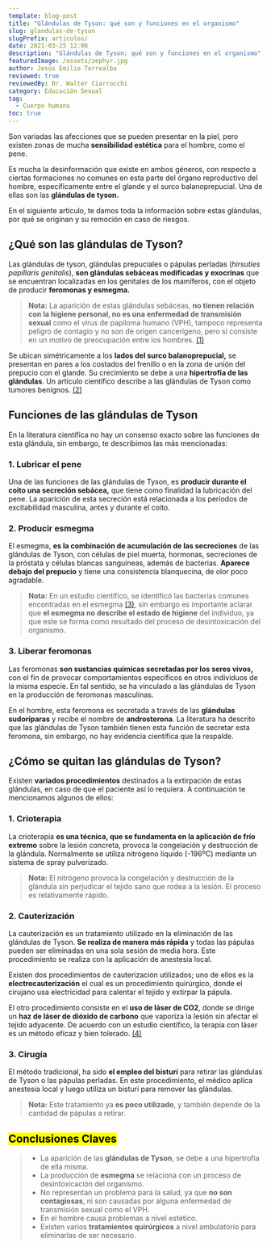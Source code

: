 ```yaml
---
template: blog-post
title: "Glándulas de Tyson: qué son y funciones en el organismo"
slug: glandulas-de-tyson
slugPrefix: articulos/
date: 2021-03-25 12:08
description: "Glándulas de Tyson: qué son y funciones en el organismo"
featuredImage: /assets/zephyr.jpg
author: Jesús Emilio Torrealba
reviewed: true
reviewedBy: Dr. Walter Ciarrocchi
category: Educación Sexual
tag:
  - Cuerpo humano
toc: true
---
```

<!--StartFragment-->

Son variadas las afecciones que se pueden presentar en la piel, pero existen zonas de mucha **sensibilidad estética** para el hombre, como el pene.

Es mucha la desinformación que existe en ambos géneros, con respecto a ciertas formaciones no comunes en esta parte del órgano reproductivo del hombre, específicamente entre el glande y el surco balanoprepucial. Una de ellas son las **glándulas de tyson.**

En el siguiente artículo, te damos toda la información sobre estas glándulas, por qué se originan y su remoción en caso de riesgos.

## ¿Qué son las glándulas de Tyson?

Las glándulas de tyson, glándulas prepuciales o pápulas perladas (*hirsuties papillaris genitalis*), **son glándulas sebáceas modificadas y exocrinas** que se encuentran localizadas en los genitales de los mamíferos, con el objeto de producir **feromonas y esmegma.**

> **Nota:** La aparición de estas glándulas sebáceas, **no tienen relación con la higiene personal, no es una enfermedad de transmisión sexual** como el virus de papiloma humano (VPH), tampoco representa peligro de contagio y no son de origen cancerígeno, pero si consiste en un motivo de preocupación entre los hombres. [(1)](https://pubmed.ncbi.nlm.nih.gov/10563558/)

Se ubican simétricamente a los **lados del surco balanoprepucial,** se presentan en pares a los costados del frenillo o en la zona de unión del prepucio con el glande. Su crecimiento se debe a una **hipertrofia de las glándulas**. Un artículo científico describe a las glándulas de Tyson como tumores benignos. [(2)](https://www.medigraphic.com/pdfs/derma/cd-1999/cd993e.pdf)

## Funciones de las glándulas de Tyson

En la literatura científica no hay un consenso exacto sobre las funciones de esta glándula, sin embargo, te describimos las más mencionadas:

### 1. Lubricar el pene

Una de las funciones de las glándulas de Tyson, es **producir durante el coito una secreción sebácea,** que tiene como finalidad la lubricación del pene. La aparición de esta secreción está relacionada a los períodos de excitabilidad masculina, antes y durante el coito.

### 2. Producir esmegma

El esmegma, **es la combinación de acumulación de las secreciones** de las glándulas de Tyson, con células de piel muerta, hormonas, secreciones de la próstata y células blancas sanguíneas, además de bacterias. **Aparece debajo del prepucio** y tiene una consistencia blanquecina, de olor poco agradable.

> **Nota:** En un estudio científico, se identificó las bacterias comunes encontradas en el esmegma [(3)](https://pubmed.ncbi.nlm.nih.gov/30838346/), sin embargo es importante aclarar que **el esmegma no describe el estado de higiene** del individuo, ya que este se forma como resultado del proceso de desintoxicación del organismo.

### 3. Liberar feromonas

Las feromonas **son sustancias químicas secretadas por los seres vivos,** con el fin de provocar comportamientos específicos en otros individuos de la misma especie. En tal sentido, se ha vinculado a las glándulas de Tyson en la producción de feromonas masculinas.

En el hombre, esta feromona es secretada a través de las **glándulas sudoríparas** y recibe el nombre de **androsterona**. La literatura ha descrito que las glándulas de Tyson también tienen esta función de secretar esta feromona, sin embargo, no hay evidencia científica que la respalde.

## ¿Cómo se quitan las glándulas de Tyson?

Existen **variados procedimientos** destinados a la extirpación de estas glándulas, en caso de que el paciente así lo requiera. A continuación te mencionamos algunos de ellos:

### 1. Crioterapia

La crioterapia **es una técnica, que se fundamenta en la aplicación de frío extremo** sobre la lesión concreta, provoca la congelación y destrucción de la glándula. Normalmente se utiliza nitrógeno líquido (-196ºC) mediante un sistema de spray pulverizado.

> **Nota:** El nitrógeno provoca la congelación y destrucción de la glándula sin perjudicar el tejido sano que rodea a la lesión. El proceso es relativamente rápido.

### 2. Cauterización

La cauterización es un tratamiento utilizado en la eliminación de las glándulas de Tyson. **Se realiza de manera más rápida** y todas las pápulas pueden ser eliminadas en una sola sesión de media hora. Este procedimiento se realiza con la aplicación de anestesia local.

Existen dos procedimientos de cauterización utilizados; uno de ellos es la **electrocauterización** el cual es un procedimiento quirúrgico, donde el cirujano usa electricidad para calentar el tejido y extirpar la pápula.

El otro procedimiento consiste en el **uso de láser de CO2**, donde se dirige un **haz de láser de dióxido de carbono** que vaporiza la lesión sin afectar el tejido adyacente. De acuerdo con un estudio científico, la terapia con láser es un método eficaz y bien tolerado. [(4)](https://pubmed.ncbi.nlm.nih.gov/27586159/)

### 3. Cirugía

El método tradicional, ha sido **el empleo del bisturí** para retirar las glándulas de Tyson o las pápulas perladas. En este procedimiento, el médico aplica anestesia local y luego utiliza un bisturí para remover las glándulas.

> **Nota:** Este tratamiento ya **es poco utilizado**, y también depende de la cantidad de pápulas a retirar.

## <mark>Conclusiones Claves</mark>

> * La aparición de las **glándulas de Tyson**, se debe a una hipertrofia de ella misma.
> * La producción de **esmegma** se relaciona con un proceso de desintoxicación del organismo.
> * No representan un problema para la salud, ya que **no son contagiosas**, ni son causadas por alguna enfermedad de transmisión sexual como el VPH.
> * En el hombre causa problemas a nivel estético.
> * Existen varios **tratamientos quirúrgicos** a nivel ambulatorio para eliminarlas de ser necesario.

<!--EndFragment-->